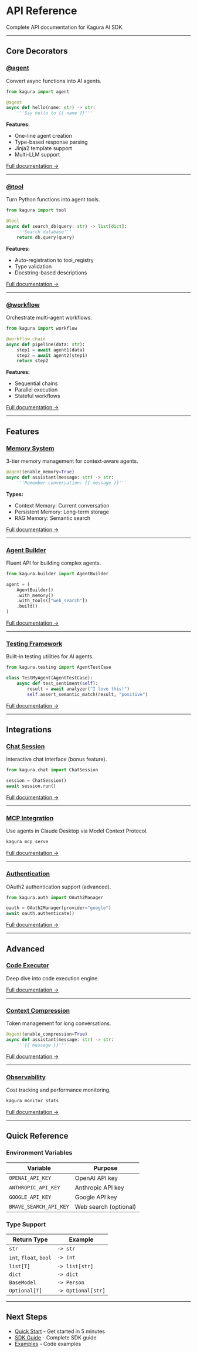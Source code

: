 # API Reference

Complete API documentation for Kagura AI SDK.

---

## Core Decorators

### [@agent](agent.md)

Convert async functions into AI agents.

```python
from kagura import agent

@agent
async def hello(name: str) -> str:
    '''Say hello to {{ name }}'''
```

**Features:**
- One-line agent creation
- Type-based response parsing
- Jinja2 template support
- Multi-LLM support

[Full documentation →](agent.md)

---

### [@tool](tools.md)

Turn Python functions into agent tools.

```python
from kagura import tool

@tool
async def search_db(query: str) -> list[dict]:
    '''Search database'''
    return db.query(query)
```

**Features:**
- Auto-registration to tool_registry
- Type validation
- Docstring-based descriptions

[Full documentation →](tools.md)

---

### [@workflow](workflows.md)

Orchestrate multi-agent workflows.

```python
from kagura import workflow

@workflow.chain
async def pipeline(data: str):
    step1 = await agent1(data)
    step2 = await agent2(step1)
    return step2
```

**Features:**
- Sequential chains
- Parallel execution
- Stateful workflows

[Full documentation →](workflows.md)

---

## Features

### [Memory System](memory.md)

3-tier memory management for context-aware agents.

```python
@agent(enable_memory=True)
async def assistant(message: str) -> str:
    '''Remember conversation: {{ message }}'''
```

**Types:**
- Context Memory: Current conversation
- Persistent Memory: Long-term storage
- RAG Memory: Semantic search

[Full documentation →](memory.md)

---

### [Agent Builder](builder.md)

Fluent API for building complex agents.

```python
from kagura.builder import AgentBuilder

agent = (
    AgentBuilder()
    .with_memory()
    .with_tools(["web_search"])
    .build()
)
```

[Full documentation →](builder.md)

---

### [Testing Framework](testing.md)

Built-in testing utilities for AI agents.

```python
from kagura.testing import AgentTestCase

class TestMyAgent(AgentTestCase):
    async def test_sentiment(self):
        result = await analyzer("I love this!")
        self.assert_semantic_match(result, "positive")
```

[Full documentation →](testing.md)

---

## Integrations

### [Chat Session](chat.md)

Interactive chat interface (bonus feature).

```python
from kagura.chat import ChatSession

session = ChatSession()
await session.run()
```

[Full documentation →](chat.md)

---

### [MCP Integration](mcp.md)

Use agents in Claude Desktop via Model Context Protocol.

```bash
kagura mcp serve
```

[Full documentation →](mcp.md)

---

### [Authentication](auth.md)

OAuth2 authentication support (advanced).

```python
from kagura.auth import OAuth2Manager

oauth = OAuth2Manager(provider="google")
await oauth.authenticate()
```

[Full documentation →](auth.md)

---

## Advanced

### [Code Executor](executor.md)

Deep dive into code execution engine.

[Full documentation →](executor.md)

---

### [Context Compression](compression.md)

Token management for long conversations.

```python
@agent(enable_compression=True)
async def assistant(message: str) -> str:
    '''{{ message }}'''
```

[Full documentation →](compression.md)

---

### [Observability](observability.md)

Cost tracking and performance monitoring.

```bash
kagura monitor stats
```

[Full documentation →](observability.md)

---

## Quick Reference

### Environment Variables

| Variable | Purpose |
|----------|---------|
| `OPENAI_API_KEY` | OpenAI API key |
| `ANTHROPIC_API_KEY` | Anthropic API key |
| `GOOGLE_API_KEY` | Google API key |
| `BRAVE_SEARCH_API_KEY` | Web search (optional) |

### Type Support

| Return Type | Example |
|-------------|---------|
| `str` | `-> str` |
| `int`, `float`, `bool` | `-> int` |
| `list[T]` | `-> list[str]` |
| `dict` | `-> dict` |
| `BaseModel` | `-> Person` |
| `Optional[T]` | `-> Optional[str]` |

---

## Next Steps

- [Quick Start](../quickstart.md) - Get started in 5 minutes
- [SDK Guide](../../sdk-guide.md) - Complete SDK guide
- [Examples](https://github.com/JFK/kagura-ai/tree/main/examples) - Code examples

